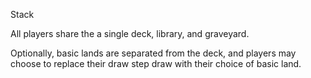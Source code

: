 Stack

All players share the a single deck, library, and graveyard.

Optionally, basic lands are separated from the deck, and players may choose to replace their draw step draw with their choice of basic land.
